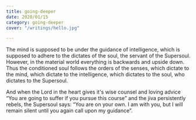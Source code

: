 ```yaml
---
title: going-deeper
date: 2020/01/15
category: going-deeper
cover: "/writings/hello.jpg"

---
```

The mind is supposed to be under the guidance of intelligence, which is supposed to adhere to the dictates of the soul, the servant of the Supersoul. However, in the material world everything is backwards and upside down. Thus the conditioned soul follows the orders of the senses, which dictate to the mind, which dictate to the intelligence, which dictates to the soul, who dictates to the Supersoul.

And when the Lord in the heart gives it's wise counsel and loving advice “You are going to suffer if you pursue this course” and the jiva persistently rebels, the Supersoul says: “You are on your own. I am with you, but I will remain silent until you again call upon my guidance”.